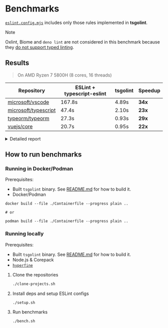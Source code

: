 # Benchmarks

[`eslint.config.mjs`](./eslint.config.mjs) includes only those rules implemented in **tsgolint**.

> [!NOTE]
> Oxlint, Biome and `deno lint` are not considered in this benchmark because they [do not support typed linting](https://www.joshuakgoldberg.com/blog/why-typed-linting-needs-typescript-today/).

## Results

> On AMD Ryzen 7 5800H (8 cores, 16 threads)

| Repository                                                      | ESLint + typescript-eslint | tsgolint | Speedup |
| --------------------------------------------------------------- | -------------------------- | -------- | ------- |
| [microsoft/vscode](https://github.com/microsoft/vscode)         | 167.8s                     | 4.89s    | **34x** |
| [microsoft/typescript](https://github.com/microsoft/typescript) | 47.4s                      | 2.10s    | **23x** |
| [typeorm/typeorm](https://github.com/typeorm/typeorm)           | 27.3s                      | 0.93s    | **29x** |
| [vuejs/core](https://github.com/vuejs/core)                     | 20.7s                      | 0.95s    | **22x** |

<details>

<summary>Detailed report</summary>

| microsoft/vscode |
| ---------------- |

```plaintext
Benchmark 1: eslint
  Time (mean ± σ):     167.840 s ±  1.233 s    [User: 211.852 s, System: 10.952 s]
  Range (min … max):   164.816 s … 169.410 s    10 runs

  Warning: Ignoring non-zero exit code.

Benchmark 2: tsgolint
  Time (mean ± σ):      4.897 s ±  0.153 s    [User: 64.479 s, System: 4.911 s]
  Range (min … max):    4.736 s …  5.183 s    10 runs

Summary
  tsgolint ran
   34.27 ± 1.10 times faster than eslint
```

| microsoft/typescript |
| -------------------- |

```plaintext
Benchmark 1: eslint
  Time (mean ± σ):     47.465 s ±  0.669 s    [User: 70.492 s, System: 4.250 s]
  Range (min … max):   46.636 s … 48.685 s    10 runs

  Warning: Ignoring non-zero exit code.

Benchmark 2: tsgolint
  Time (mean ± σ):      2.100 s ±  0.023 s    [User: 18.254 s, System: 1.448 s]
  Range (min … max):    2.068 s …  2.138 s    10 runs

Summary
  tsgolint ran
   22.60 ± 0.40 times faster than eslint
```

| typeorm/typeorm |
| --------------- |

```plaintext
Benchmark 1: eslint
  Time (mean ± σ):     27.294 s ±  0.504 s    [User: 42.467 s, System: 2.522 s]
  Range (min … max):   26.614 s … 28.522 s    10 runs

  Warning: Ignoring non-zero exit code.

Benchmark 2: tsgolint
  Time (mean ± σ):     930.0 ms ±   5.2 ms    [User: 9575.1 ms, System: 1041.6 ms]
  Range (min … max):   921.4 ms … 941.6 ms    10 runs

Summary
  tsgolint ran
   29.35 ± 0.57 times faster than eslint
```

| vuejs/core |
| ---------- |

```plaintext
Benchmark 1: eslint
  Time (mean ± σ):     20.680 s ±  0.364 s    [User: 35.617 s, System: 2.117 s]
  Range (min … max):   20.412 s … 21.604 s    10 runs

  Warning: Ignoring non-zero exit code.

Benchmark 2: tsgolint
  Time (mean ± σ):     955.5 ms ±  31.4 ms    [User: 11528.6 ms, System: 1001.1 ms]
  Range (min … max):   909.7 ms … 993.4 ms    10 runs

Summary
  tsgolint ran
   21.64 ± 0.81 times faster than eslint
```

</details>

## How to run benchmarks

### Running in Docker/Podman

Prerequisites:

- Built `tsgolint` binary. See [README.md](../README.md) for how to build it.
- Docker/Podman

```shell
docker build --file ./Containerfile --progress plain ..

# or

podman build --file ./Containerfile --progress plain ..
```

### Running locally

Prerequisites:

- Built `tsgolint` binary. See [README.md](../README.md) for how to build it.
- Node.js & Corepack
- [`hyperfine`](https://github.com/sharkdp/hyperfine)

1. Clone the repositories
   ```bash
   ./clone-projects.sh
   ```
2. Install deps and setup ESLint configs
   ```bash
   ./setup.sh
   ```
3. Run benchmarks
   ```bash
   ./bench.sh
   ```
